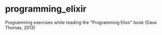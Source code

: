 programming_elixir
==================

Programming exercises while reading the "Programming Elixir" book (Dave Thomas, 2013)
